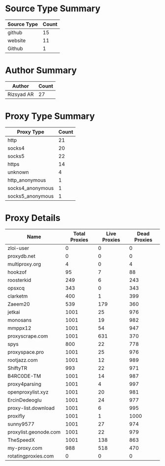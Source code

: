 # Source Type Summary

| Source Type | Count |
|-------------|-------|
| github | 15 |
| website | 11 |
| Github | 1 |


# Author Summary

| Author | Count |
|--------|-------|
| Rizsyad AR | 27 |


# Proxy Type Summary

| Proxy Type | Count |
|------------|-------|
| http | 21 |
| socks4 | 20 |
| socks5 | 22 |
| https | 14 |
| unknown | 4 |
| http_anonymous | 1 |
| socks4_anonymous | 1 |
| socks5_anonymous | 1 |


# Proxy Details

| Name | Total Proxies | Live Proxies | Dead Proxies |
|------|---------------|--------------|---------------|
| zloi-user | 0 | 0 | 0 |
| proxydb.net | 0 | 0 | 0 |
| multiproxy.org | 4 | 0 | 4 |
| hookzof | 95 | 7 | 88 |
| roosterkid | 249 | 6 | 243 |
| opsxcq | 343 | 0 | 343 |
| clarketm | 400 | 1 | 399 |
| Zaeem20 | 539 | 179 | 360 |
| jetkai | 1001 | 25 | 976 |
| monosans | 1001 | 19 | 982 |
| mmppx12 | 1001 | 54 | 947 |
| proxyscrape.com | 1001 | 631 | 370 |
| spys | 800 | 22 | 778 |
| proxyspace.pro | 1001 | 25 | 976 |
| rootjazz.com | 1001 | 12 | 989 |
| ShiftyTR | 993 | 22 | 971 |
| B4RC0DE-TM | 1001 | 14 | 987 |
| proxy4parsing | 1001 | 4 | 997 |
| openproxylist.xyz | 1001 | 20 | 981 |
| ErcinDedeoglu | 1001 | 24 | 977 |
| proxy-list.download | 1001 | 6 | 995 |
| proxifly | 1001 | 1 | 1000 |
| sunny9577 | 1001 | 27 | 974 |
| proxylist.geonode.com | 1001 | 22 | 979 |
| TheSpeedX | 1001 | 138 | 863 |
| my-proxy.com | 988 | 518 | 470 |
| rotatingproxies.com | 0 | 0 | 0 |
